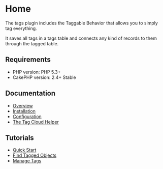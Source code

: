 Home
====

The tags plugin includes the Taggable Behavior that allows you to simply tag everything.

It saves all tags in a tags table and connects any kind of records to them through the tagged table.

Requirements
------------

* PHP version: PHP 5.3+
* CakePHP version: 2.4+ Stable

Documentation
-------------

* [Overview](Documentation/Overview.md)
* [Installation](Documentation/Installation.md)
* [Configuration](Documentation/Configuration.md)
* [The Tag Cloud Helper](Documentation/The-Tag-Cloud-Helper.md)

Tutorials
---------

* [Quick Start](Tutorials/Quick-Start.md)
* [Find Tagged Objects](Tutorials/Find-Tagged-Objects.md)
* [Manage Tags](Tutorials/Manage-Tags.md)
